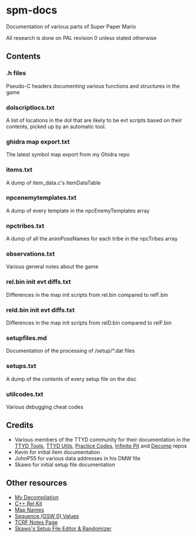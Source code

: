 # spm-docs
Documentation of various parts of Super Paper Mario

All research is done on PAL revision 0 unless stated otherwise

## Contents

### .h files
Pseudo-C headers documenting various functions and structures in the game

### dolscriptlocs.txt
A list of locations in the dol that are likely to be evt scripts based on their contents, picked up by an automatic tool.

### ghidra map export.txt
The latest symbol map export from my Ghidra repo

### items.txt
A dump of item_data.c's itemDataTable

### npcenemytemplates.txt
A dump of every template in the npcEnemyTemplates array

### npctribes.txt
A dump of all the animPoseNames for each tribe in the npcTribes array

### observations.txt
Various general notes about the game

### rel.bin init evt diffs.txt
Differences in the map init scripts from rel.bin compared to relF.bin

### reld.bin init evt diffs.txt
Differences in the map init scripts from relD.bin compared to relF.bin

### setupfiles.md
Documentation of the processing of /setup/*.dat files

### setups.txt
A dump of the contents of every setup file on the disc

### utilcodes.txt
Various debugging cheat codes

## Credits
- Various members of the TTYD community for their documentation in the [TTYD Tools](https://github.com/PistonMiner/ttyd-tools), [TTYD Utils](https://github.com/jdaster64/ttyd-utils/), [Practice Codes](https://github.com/Zephiles/TTYD-Practice-Codes/), [Infinite Pit](https://github.com/jdaster64/ttyd-infinite-pit/) and [Decomp](https://github.com/NWPlayer123/PaperMario2) repos
- Kevin for initial item documentation
- JohnP55 for various data addresses in his DMW file
- Skawo for initial setup file documentation

## Other resources
- [My Decompilation](https://github.com/SeekyCt/spm-decomp/)
- [C++ Rel Kit](https://github.com/SeekyCt/spm-rel-loader/)
- [Map Names](https://docs.google.com/document/d/10w4CS5oNBOHHYtM9OrNUYM7GIqNxIaR-b_Sr8FSG7Pk/edit)
- [Sequence (GSW 0) Values](https://docs.google.com/document/d/1gxALlevkiz-i18lJG700VJF4_NzesA30X1hj0atk1vg/edit)
- [TCRF Notes Page](https://tcrf.net/Notes:Super_Paper_Mario)
- [Skawo's Setup File Editor & Randomizer](https://github.com/skawo/Super-Paper-Mario-Level-Editor-Randomizer/)
